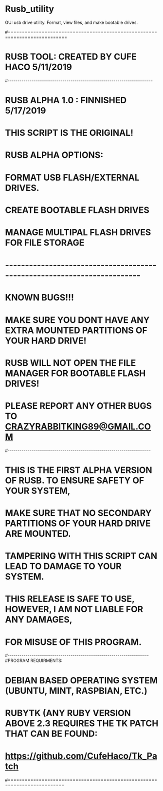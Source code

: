 # Rusb_utility
GUI usb drive utility.  Format, view files, and make bootable drives.

#===========================================================================
# RUSB TOOL: CREATED BY CUFE HACO 5/11/2019
#--------------------------------------------------------------------------
# RUSB ALPHA 1.0 : FINNISHED 5/17/2019
# THIS SCRIPT IS THE ORIGINAL!
# RUSB ALPHA OPTIONS:
# FORMAT USB FLASH/EXTERNAL DRIVES.
# CREATE BOOTABLE FLASH DRIVES
# MANAGE MULTIPAL FLASH DRIVES FOR FILE STORAGE
# ------------------------------------------------------------------------
# KNOWN BUGS!!!
# MAKE SURE YOU DONT HAVE ANY EXTRA MOUNTED PARTITIONS OF YOUR HARD DRIVE! 
# RUSB WILL NOT OPEN THE FILE MANAGER FOR BOOTABLE FLASH DRIVES!
# PLEASE REPORT ANY OTHER BUGS TO CRAZYRABBITKING89@GMAIL.COM
#-------------------------------------------------------------------------
# THIS IS THE FIRST ALPHA VERSION OF RUSB. TO ENSURE SAFETY OF YOUR SYSTEM,
# MAKE SURE THAT NO SECONDARY PARTITIONS OF YOUR HARD DRIVE ARE MOUNTED.
# TAMPERING WITH THIS SCRIPT CAN LEAD TO DAMAGE TO YOUR SYSTEM.
# THIS RELEASE IS SAFE TO USE, HOWEVER, I AM NOT LIABLE FOR ANY DAMAGES,
# FOR MISUSE OF THIS PROGRAM. 
#------------------------------------------------------------------------
#PROGRAM REQUIRMENTS:
# DEBIAN BASED OPERATING SYSTEM (UBUNTU, MINT, RASPBIAN, ETC.)
# RUBYTK (ANY RUBY VERSION ABOVE 2.3 REQUIRES THE TK PATCH THAT CAN BE FOUND:
# https://github.com/CufeHaco/Tk_Patch
#==========================================================================
